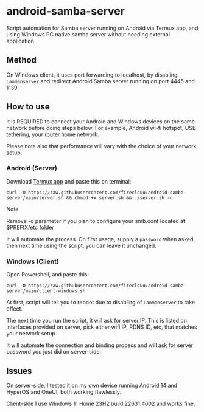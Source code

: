 # android-samba-server
Script automation for Samba server running on Android via Termux app, and using Windows PC native samba server without needing external application

## Method
On Windows client, it uses port forwarding to localhost, by disabling `Lanmanserver` and redirect Android Samba server running on port 4445 and 1139.

## How to use
It is REQUIRED to connect your Android and Windows devices on the same network before doing steps below. For example, Android wi-fi hotspot, USB tethering, your router home network.

Please note also that performance will vary with the choice of your network setup.

### Android (Server)
Download [Termux app](https://github.com/termux/termux-app/releases) and paste this on terminal:
```
curl -O https://raw.githubusercontent.com/fireclouu/android-samba-server/main/server.sh && chmod +x server.sh && ./server.sh -o
```

> [!NOTE]
> Remove -o parameter if you plan to configure your smb.conf located at $PREFIX/etc folder

It will automate the process. On first usage, supply a `password` when asked, then next time using the script, you can leave it unchanged.

### Windows (Client)
Open Powershell, and paste this:
```
curl -O https://raw.githubusercontent.com/fireclouu/android-samba-server/main/client-windows.sh 
```
At first, script will tell you to reboot due to disabling of `Lanmanserver` to take effect.

The next time you run the script, it will ask for server IP. This is listed on interfaces provided on server, pick either wifi IP, RDNS ID, etc, that matches your network setup.

It will automate the connection and binding process and will ask for server password you just did on server-side.

## Issues
On server-side, I tested it on my own device running Android 14 and HyperOS and OneUI, both working flawlessly.

Client-side I use Windows 11 Home 23H2 build 22631.4602 and works fine.
